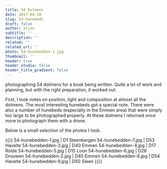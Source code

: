 ```yaml
---
title: 54 Dolmens
date: 2017-04-28
slug: 54-hunebeds
draft: false
author: aljan
subtitle: ''
description: ''
related: ''
related_url: ''
photo: 54-hunebedden-1.jpg
thumbnail: ''
header: true
header_studio: false
header_title_gradient: false
---
```


photographing 54 dolmens for a book being written. Quite a lot of work and planning, but with the right preparation, it worked out.

First, I took notes on position, light and composition at almost all the dolmens. The most interesting hunebeds got a special note. There were also a number of hunebeds (especially in the Emmen area) that were simply too large to be photographed properly. At these dolmens I returned once more to photograph them with a drone.

Below is a small selection of the photos I took.

{{<photos footnote="" >}}
54-hunebedden-1.jpg | D1 Steenbergen
54-hunebedden-7.jpg | D53 Havelte
54-hunebedden-3.jpg | D40 Emmen
54-hunebedden-4.jpg | D17 Rolde
54-hunebedden-5.jpg | D15 Loon
54-hunebedden-6.jpg | D26 Drouwen
54-hunebedden-2.jpg | D45 Emmen
54-hunebedden-8.jpg | D54 Havelte
54-hunebedden-9.jpg | D50 Sleen
{{</photos>}}
